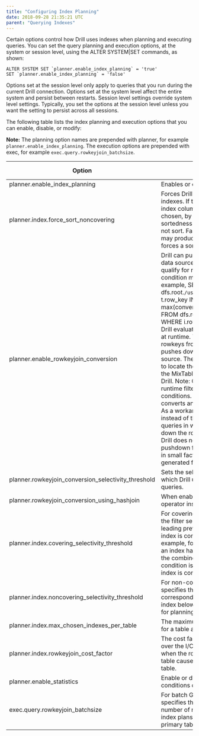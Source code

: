 ```yaml
---
title: "Configuring Index Planning"
date: 2018-09-28 21:35:21 UTC
parent: "Querying Indexes"
---   
```


Certain options control how Drill uses indexes when planning and executing queries. You can set the query planning and execution options, at the system or session level, using the ALTER SYSTEM|SET commands, as shown:  

	ALTER SYSTEM SET `planner.enable_index_planning` = 'true' 
	SET `planner.enable_index_planning` = 'false'  

Options set at the session level only apply to queries that you run during the current Drill connection. Options set at the system level affect the entire system and persist between restarts. Session level settings override system level settings. Typically, you set the options at the session level unless you want the setting to persist across all sessions.  

The following table lists the index planning and execution options that you can enable, disable, or modify:  

**Note:** The planning option names are prepended with planner, for example `planner.enable_index_planning`. The execution options are prepended with exec, for example `exec.query.rowkeyjoin_batchsize`.  

|    **Option**                                           | **Description**                                                                                                                                                                                                                                                                                                                                                                                                                                                                                                                                                                                                                                                                                                                                                                                                                                                                                                                                                                                                                                                                                                                                                                                                                                                                | **Default   Value** | **Possible   Values**       |
|-----------------------------------------------------|----------------------------------------------------------------------------------------------------------------------------------------------------------------------------------------------------------------------------------------------------------------------------------------------------------------------------------------------------------------------------------------------------------------------------------------------------------------------------------------------------------------------------------------------------------------------------------------------------------------------------------------------------------------------------------------------------------------------------------------------------------------------------------------------------------------------------------------------------------------------------------------------------------------------------------------------------------------------------------------------------------------------------------------------------------------------------------------------------------------------------------------------------------------------------------------------------------------------------------------------------------------------------|-----------------|-------------------------|
| planner.enable_index_planning                       | Enables   or disables index planning                                                                                                                                                                                                                                                                                                                                                                                                                                                                                                                                                                                                                                                                                                                                                                                                                                                                                                                                                                                                                                                                                                                                                                                                                                       | TRUE            | true|false              |
| planner.index.force_sort_noncovering                | Forces   Drill to sort for non-covering indexes. If the query has an ORDER-BY on index   columns and a non-covering index is chosen, by default Drill leverages the   sortedness of the index columns and does not sort. Fast changing primary   table data may produce a partial sort. This option forces a sort within   Drill.                                                                                                                                                                                                                                                                                                                                                                                                                                                                                                                                                                                                                                                                                                                                                                                                                                                                                                                                          | FALSE           | true|false              |
| planner.enable_rowkeyjoin_conversion                | Drill can push down the   rowkey filter to the data source during runtime. For a query to qualify for   runtime filter pushdown, the join condition must filter on a rowkey. For   example,     SELECT t.mscIdentities FROM dfs.root.`/user/ted/MixTable` t WHERE t.row_key   IN (SELECT max(convert_fromutf8(i.KeyA.ENTRY_KEY)) FROM   dfs.root.`/user/ted/TableIMSI` i WHERE i.row_key='460021050005636')     Drill evaluates the results of the subquery at runtime. The subquery yields   a list of rowkeys from the TableIMSI table. Drill pushes down the list of   rowkeys to the data source. The data source uses the rowkeys to locate the   corresponding documents in the MixTable table and sends the results to   Drill.     Note: Currently, Drill does not support runtime filters for queries with   equality conditions. The query planner in Drill converts an equality   condition to a left join. As a workaround, use the IN operator instead of the   equality (=) operator for queries in which you want Drill to push down the   rowkey filter to the data source.     Drill does not perform runtime filter pushdown for queries that filter on   rowkeys in small fact tables when the rowcount is generated from the right   side of the join. |                 |                         |
| planner.rowkeyjoin_conversion_selectivity_threshold | Sets the selectivity (as a   percentage) under which Drill uses a rowkey join for eligible queries.                                                                                                                                                                                                                                                                                                                                                                                                                                                                                                                                                                                                                                                                                                                                                                                                                                                                                                                                                                                                                                                                                                                                                                        | 0.01            | Range: 0.0-1.0          |
| planner.rowkeyjoin_conversion_using_hashjoin        | When   enabled, Drill uses the hash join operator instead of a rowkey join.                                                                                                                                                                                                                                                                                                                                                                                                                                                                                                                                                                                                                                                                                                                                                                                                                                                                                                                                                                                                                                                                                                                                                                                                | FALSE           | true|false              |
| planner.index.covering_selectivity_threshold        | For   covering indexes, this option specifies the filter selectivity that   corresponds to the leading prefix of the index below which the index is   considered for planning. For example, for the filter ‘a > 10 AND b <   20’ if an index has indexed columns (a, b, c) and the combined selectivity of   the above condition is less than the threshold, the index is considered for   the query plan.                                                                                                                                                                                                                                                                                                                                                                                                                                                                                                                                                                                                                                                                                                                                                                                                                                                                 | 0.75            | 0 -   1.0               |
| planner.index.noncovering_selectivity_threshold     | For   non-covering indexes, this option specifies the filter selectivity that   corresponds to the leading prefix of the index below which the index is   considered for planning.                                                                                                                                                                                                                                                                                                                                                                                                                                                                                                                                                                                                                                                                                                                                                                                                                                                                                                                                                                                                                                                                                         | 0.025           | 0 -   1.0               |
| planner.index.max_chosen_indexes_per_table          | The   maximum number of “chosen” indexes for a table after index costing and   ranking.                                                                                                                                                                                                                                                                                                                                                                                                                                                                                                                                                                                                                                                                                                                                                                                                                                                                                                                                                                                                                                                                                                                                                                                    | 5               | 0 -   100               |
| planner.index.rowkeyjoin_cost_factor                | The   cost factor that provides some control over the I/O cost for non-covering   indexes when the rowkey join back to the primary table causes random I/O from   the primary table.                                                                                                                                                                                                                                                                                                                                                                                                                                                                                                                                                                                                                                                                                                                                                                                                                                                                                                                                                                                                                                                                                       | 0.1             | 0 -   max_double        |
| planner.enable_statistics                           | Enable   or disable statistics for the filter conditions on indexed columns.                                                                                                                                                                                                                                                                                                                                                                                                                                                                                                                                                                                                                                                                                                                                                                                                                                                                                                                                                                                                                                                                                                                                                                                               | TRUE            | true|false              |
| exec.query.rowkeyjoin_batchsize                     | For   batch GET operations, this option specifies the batch size in terms of the   number of rowkeys. Used for non-covering index plans when doing joins back to   primary table.                                                                                                                                                                                                                                                                                                                                                                                                                                                                                                                                                                                                                                                                                                                                                                                                                                                                                                                                                                                                                                                                                          | 128             | 0 -   Long.MAX_VALUE    |  







